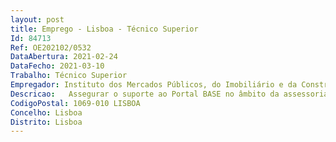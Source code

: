 ```yaml
--- 
layout: post
title: Emprego - Lisboa - Técnico Superior
Id: 84713
Ref: OE202102/0532
DataAbertura: 2021-02-24
DataFecho: 2021-03-10
Trabalho: Técnico Superior
Empregador: Instituto dos Mercados Públicos, do Imobiliário e da Construção, I.P.
Descricao:   Assegurar o suporte ao Portal BASE no âmbito da assessoria jurídica e produção de conteúdos para o desenvolvimento do sistema, da gestão e manutenção do portal público e privado, assim como no apoio à equipa de suporte especializado de segundo nível que efetua suporte às entidades adjudicantes   Colaborar e assessorar juridicamente na elaboração de normativos reguladores da atividade do IMPIC, I.P., nomeadamente do Portal BASE e Registo Nacional de Fornecedores do Estado, assim como assegurar o apoio à aplicação da legislação nas ferramentas, assim como a produção de documentação de suporte à sua atividade   Reporte de informação a entidades internas e externas no âmbito da contratação pública   Realização de atividades com responsabilidade e autonomia técnica e assegurar o desenvolvimento de outras atividades que, no âmbito das suas competências, lhe sejam superiormente cometidas   Executar outras atividades de apoio geral ou especializado nas áreas de atuação comuns, instrumentais e operativas dos órgãos e serviços.
CodigoPostal: 1069-010 LISBOA
Concelho: Lisboa
Distrito: Lisboa
--- 
```

